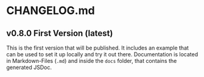 # CHANGELOG.md

## **v0.8.0** First Version (latest)
This is the first version that will be published. 
It includes an example that can be used to set it up locally and try it out there.
Documentation is located in Markdown-Files (`.md`) and inside the `docs` folder, 
that contains the generated JSDoc.